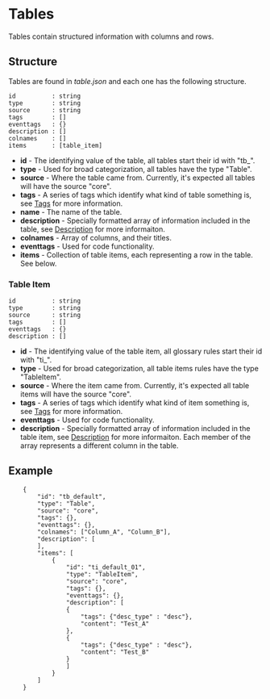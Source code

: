 # Tables

Tables contain structured information with columns and rows.

## Structure

Tables are found in *table.json* and each one has the following structure.

```
id          : string
type        : string
source      : string
tags        : []
eventtags   : {}
description : []
colnames    : []
items       : [table_item]
```

- **id** - The identifying value of the table, all tables start their id with "tb_".
- **type** - Used for broad categorization, all tables have the type "Table".
- **source** - Where the table came from. Currently, it's expected all tables will have the source "core".
- **tags** - A series of tags which identify what kind of table something is, see [Tags](../Tags.md) for more information.
- **name** - The name of the table.
- **description** - Specially formatted array of information included in the table, see [Description](../Description.md) for more informaiton.
- **colnames** - Array of columns, and their titles.
- **eventtags** - Used for code functionality.
- **items** - Collection of table items, each representing a row in the table. See below.

### Table Item

```
id          : string
type        : string
source      : string
tags        : []
eventtags   : {}
description : []
```

- **id** - The identifying value of the table item, all glossary rules start their id with "ti_".
- **type** - Used for broad categorization, all table items rules have the type "TableItem".
- **source** - Where the item came from. Currently, it's expected all table items will have the source "core".
- **tags** - A series of tags which identify what kind of item something is, see [Tags](../Tags.md) for more information.
- **eventtags** - Used for code functionality.
- **description** - Specially formatted array of information included in the table item, see [Description](../Description.md) for more informaiton. Each member of the array represents a different column in the table.

## Example

```
    {
        "id": "tb_default",
        "type": "Table",
        "source": "core",
        "tags": {},
        "eventtags": {},
        "colnames": ["Column_A", "Column_B"],
        "description": [
        ],
        "items": [
            {
                "id": "ti_default_01",
                "type": "TableItem",
                "source": "core",
                "tags": {},
                "eventtags": {},
                "description": [
                {
                    "tags": {"desc_type" : "desc"},
                    "content": "Test_A"
                },
                {
                    "tags": {"desc_type" : "desc"},
                    "content": "Test_B"
                }
                ]
            }
        ]
    }
```